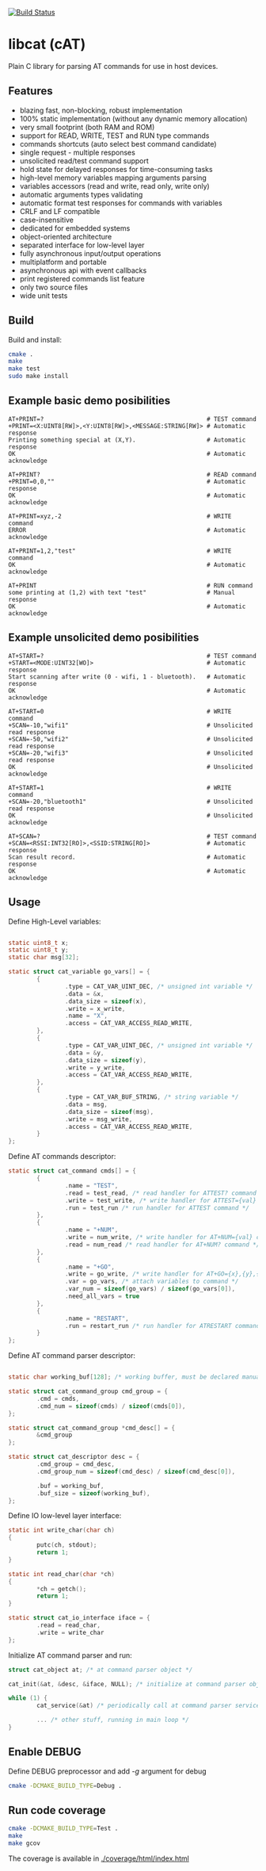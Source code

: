 [![Build Status](https://travis-ci.org/marcinbor85/cat.svg?branch=master)](https://travis-ci.org/marcinbor85/cat)
# libcat (cAT)
Plain C library for parsing AT commands for use in host devices.

## Features
* blazing fast, non-blocking, robust implementation
* 100% static implementation (without any dynamic memory allocation)
* very small footprint (both RAM and ROM)
* support for READ, WRITE, TEST and RUN type commands
* commands shortcuts (auto select best command candidate)
* single request - multiple responses
* unsolicited read/test command support
* hold state for delayed responses for time-consuming tasks
* high-level memory variables mapping arguments parsing
* variables accessors (read and write, read only, write only)
* automatic arguments types validating
* automatic format test responses for commands with variables
* CRLF and LF compatible
* case-insensitive
* dedicated for embedded systems
* object-oriented architecture
* separated interface for low-level layer
* fully asynchronous input/output operations
* multiplatform and portable
* asynchronous api with event callbacks
* print registered commands list feature
* only two source files
* wide unit tests

## Build

Build and install:

```sh
cmake .
make
make test
sudo make install
```

## Example basic demo posibilities

```console
AT+PRINT=?                                              # TEST command
+PRINT=<X:UINT8[RW]>,<Y:UINT8[RW]>,<MESSAGE:STRING[RW]> # Automatic response
Printing something special at (X,Y).                    # Automatic response
OK                                                      # Automatic acknowledge

AT+PRINT?                                               # READ command
+PRINT=0,0,""                                           # Automatic response
OK                                                      # Automatic acknowledge

AT+PRINT=xyz,-2                                         # WRITE command
ERROR                                                   # Automatic acknowledge

AT+PRINT=1,2,"test"                                     # WRITE command
OK                                                      # Automatic acknowledge

AT+PRINT                                                # RUN command
some printing at (1,2) with text "test"                 # Manual response
OK                                                      # Automatic acknowledge
```

## Example unsolicited demo posibilities

```console
AT+START=?                                              # TEST command
+START=<MODE:UINT32[WO]>                                # Automatic response
Start scanning after write (0 - wifi, 1 - bluetooth).   # Automatic response
OK                                                      # Automatic acknowledge

AT+START=0                                              # WRITE command
+SCAN=-10,"wifi1"                                       # Unsolicited read response
+SCAN=-50,"wifi2"                                       # Unsolicited read response
+SCAN=-20,"wifi3"                                       # Unsolicited read response
OK                                                      # Unsolicited acknowledge

AT+START=1                                              # WRITE command
+SCAN=-20,"bluetooth1"                                  # Unsolicited read response
OK                                                      # Unsolicited acknowledge

AT+SCAN=?                                               # TEST command
+SCAN=<RSSI:INT32[RO]>,<SSID:STRING[RO]>                # Automatic response
Scan result record.                                     # Automatic response
OK                                                      # Automatic acknowledge
```

## Usage

Define High-Level variables:

```c

static uint8_t x;
static uint8_t y;
static char msg[32];

static struct cat_variable go_vars[] = {
        {
                .type = CAT_VAR_UINT_DEC, /* unsigned int variable */
                .data = &x,
                .data_size = sizeof(x),
                .write = x_write,
                .name = "X",
                .access = CAT_VAR_ACCESS_READ_WRITE,
        },
        {
                .type = CAT_VAR_UINT_DEC, /* unsigned int variable */
                .data = &y,
                .data_size = sizeof(y),
                .write = y_write,
                .access = CAT_VAR_ACCESS_READ_WRITE,
        },
        {
                .type = CAT_VAR_BUF_STRING, /* string variable */
                .data = msg,
                .data_size = sizeof(msg),
                .write = msg_write,
                .access = CAT_VAR_ACCESS_READ_WRITE,
        }
};
```

Define AT commands descriptor:

```c
static struct cat_command cmds[] = {
        {
                .name = "TEST",
                .read = test_read, /* read handler for ATTEST? command */
                .write = test_write, /* write handler for ATTEST={val} command */
                .run = test_run /* run handler for ATTEST command */
        },
        {
                .name = "+NUM",
                .write = num_write, /* write handler for AT+NUM={val} command */
                .read = num_read /* read handler for AT+NUM? command */
        },
        {
                .name = "+GO",
                .write = go_write, /* write handler for AT+GO={x},{y},{msg} command */
                .var = go_vars, /* attach variables to command */
                .var_num = sizeof(go_vars) / sizeof(go_vars[0]),
                .need_all_vars = true
        },
        {
                .name = "RESTART",
                .run = restart_run /* run handler for ATRESTART command */
        }
};
```

Define AT command parser descriptor:

```c

static char working_buf[128]; /* working buffer, must be declared manually */

static struct cat_command_group cmd_group = {
        .cmd = cmds,
        .cmd_num = sizeof(cmds) / sizeof(cmds[0]),
};

static struct cat_command_group *cmd_desc[] = {
        &cmd_group
};

static struct cat_descriptor desc = {
        .cmd_group = cmd_desc,
        .cmd_group_num = sizeof(cmd_desc) / sizeof(cmd_desc[0]),

        .buf = working_buf,
        .buf_size = sizeof(working_buf),
};
```

Define IO low-level layer interface:

```c
static int write_char(char ch)
{
        putc(ch, stdout);
        return 1;
}

static int read_char(char *ch)
{
        *ch = getch();
        return 1;
}

static struct cat_io_interface iface = {
        .read = read_char,
        .write = write_char
};
```

Initialize AT command parser and run:

```c
struct cat_object at; /* at command parser object */

cat_init(&at, &desc, &iface, NULL); /* initialize at command parser object */

while (1) {
        cat_service(&at) /* periodically call at command parser service */

        ... /* other stuff, running in main loop */
}

```

## Enable DEBUG

Define DEBUG preprocessor and add *-g* argument for debug

```sh
cmake -DCMAKE_BUILD_TYPE=Debug .
```

 ## Run code coverage

```sh
cmake -DCMAKE_BUILD_TYPE=Test .
make
make gcov
```

The coverage is available in [./coverage/html/index.html](coverage/html/index.html)

